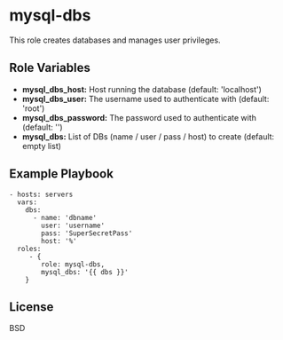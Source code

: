 mysql-dbs
=========

This role creates databases and manages user privileges.

Role Variables
--------------

* **mysql_dbs_host:** Host running the database (default: 'localhost')
* **mysql_dbs_user:** The username used to authenticate with (default: 'root')
* **mysql_dbs_password:** The password used to authenticate with (default: '')
* **mysql_dbs:** List of DBs (name / user / pass / host) to create (default: empty list)

Example Playbook
----------------

    - hosts: servers
      vars:
        dbs:
          - name: 'dbname'
            user: 'username'
            pass: 'SuperSecretPass'
            host: '%'
      roles:
         - { 
            role: mysql-dbs,
            mysql_dbs: '{{ dbs }}'
        }

License
-------

BSD

